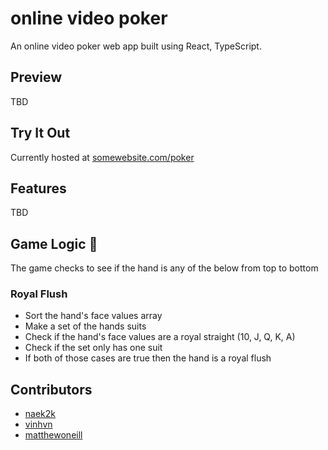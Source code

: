 # online video poker

An online video poker web app built using React, TypeScript.

## Preview

TBD

## Try It Out

Currently hosted at [somewebsite.com/poker](https://naek.ca)

## Features

TBD

## Game Logic 🎴

The game checks to see if the hand is any of the below from top to bottom

### Royal Flush

- Sort the hand's face values array
- Make a set of the hands suits
- Check if the hand's face values are a royal straight (10, J, Q, K, A)
- Check if the set only has one suit
- If both of those cases are true then the hand is a royal flush



## Contributors

- [naek2k](https://naek.ca)
- [vinhvn](https://vinhnguyen.ca)
- [matthewoneill](https://matthewoneill.ca)
